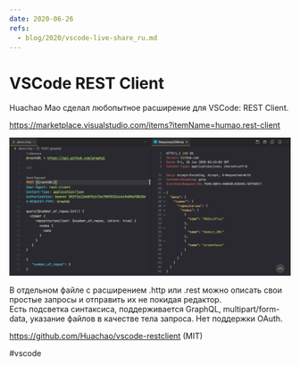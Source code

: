 ```yaml
---
date: 2020-06-26
refs:
  - blog/2020/vscode-live-share_ru.md
---
```


# VSCode REST Client

Huachao Mao сделал любопытное расширение для VSCode: REST Client.

https://marketplace.visualstudio.com/items?itemName=humao.rest-client

[![REST client](vscode-rest-client.png "REST client")](vscode-rest-client.png)

В отдельном файле с расширением .http или .rest можно описать свои простые запросы и отправить их не покидая редактор.  
Есть подсветка синтаксиса, поддерживается GraphQL, multipart/form-data, указание файлов в качестве тела запроса.
Нет поддержки OAuth.

https://github.com/Huachao/vscode-restclient (MIT)

#vscode
